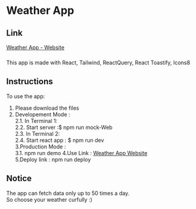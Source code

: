 # Weather App

## Link
[Weather App -  Website](https://yarden-weather-app.netlify.app)
### 
This app is made with React, Tailwind, ReactQuery, React Toastify, Icons8

## Instructions
To use the app: <br/>
1. Please download the files<br/>
2. Developement Mode :<br/>
2.1. In Terminal 1:<br/>
2.2. Start server :$ npm run mock-Web <br/>
2.3. In Terminal 2:<br/>
2.4. Start react app : $ npm run dev <br/>
3.Production Mode : <br/>
3.1. npm run demo 
4.Use Link :  [Weather App Website](https://yarden-weather-app.netlify.app)<br/>
5.Deploy link : npm run deploy

## Notice 
The app can fetch data only up to 50 times a day.<br/>
So choose your weather curfully :)<br/>

